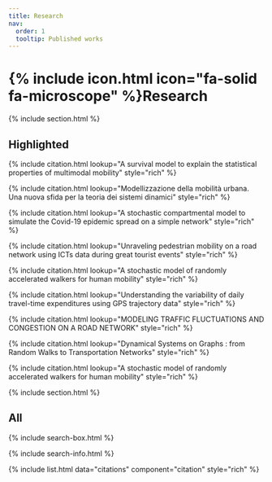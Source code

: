 ```yaml
---
title: Research
nav:
  order: 1
  tooltip: Published works
---
```


# {% include icon.html icon="fa-solid fa-microscope" %}Research


{% include section.html %}

## Highlighted
{% include citation.html lookup="A survival model to explain the statistical properties of multimodal mobility" style="rich" %}

{% include citation.html lookup="Modellizzazione della mobilità urbana. Una nuova sfida per la teoria dei sistemi dinamici" style="rich" %}

{% include citation.html lookup="A stochastic compartmental model to simulate the Covid-19 epidemic spread on a simple network" style="rich" %}

{% include citation.html lookup="Unraveling pedestrian mobility on a road network using ICTs data during great tourist events" style="rich" %}

{% include citation.html lookup="A stochastic model of randomly accelerated walkers for human mobility" style="rich" %}

{% include citation.html lookup="Understanding the variability of daily travel-time expenditures using GPS trajectory data" style="rich" %}


{% include citation.html lookup="MODELING TRAFFIC FLUCTUATIONS AND CONGESTION ON A ROAD NETWORK" style="rich" %}


{% include citation.html lookup="Dynamical Systems on Graphs : from Random Walks to Transportation Networks" style="rich" %}


{% include citation.html lookup="A stochastic model of randomly accelerated walkers for human mobility" style="rich" %}


{% include section.html %}

## All

{% include search-box.html %}

{% include search-info.html %}

{% include list.html data="citations" component="citation" style="rich" %}
